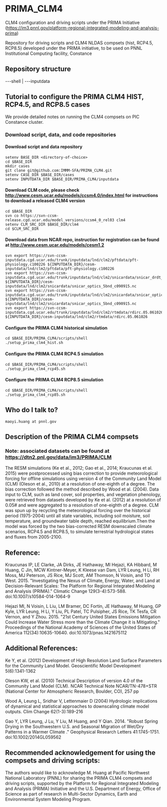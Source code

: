 # PRIMA_CLM4
CLM4 configuration and driving scripts under the PRIMA Initiative (https://im3.pnnl.gov/platform-regional-integrated-modeling-and-analysis-prima)

Repository for driving scripts and CLM4 NLDAS compsets (hist, RCP4.5, RCP8.5) developed under the PRIMA initiative, to be used on PNNL Institutional Computing facility, Constance

## Repository structure

---shell | ---inputdata

## Tutorial to configure the PRIMA CLM4 HIST, RCP4.5, and RCP8.5 cases
We provide detailed notes on running the CLM4 compsets on PIC Constance cluster.

### Download script, data, and code repositories
#### Download script and data repository
```
setenv BASE_DIR <directory-of-choice>
cd $BASE_DIR
mkdir cases
git clone git@github.com:IMMM-SFA/PRIMA_CLM4.git
setenv CASE_DIR $BASE_DIR/cases
setenv INPUTDATA_DIR $BASE_DIR/PRIMA_CLM4/inputdata
```
#### Download CLM code, please check http://www.cesm.ucar.edu/models/ccsm4.0/index.html for instructions to download a released CLM4 version
```
cd $BASE_DIR
svn co https://svn-ccsm-release.cgd.ucar.edu/model_versions/ccsm4_0_rel03 clm4
setenv CLM_SRC_DIR $BASE_DIR/clm4
cd $CLM_SRC_DIR
```
#### Download data from NCAR repo, instruction for registration can be found at http://www.cesm.ucar.edu/models/cesm1.2

```
svn export https://svn-ccsm-inputdata.cgd.ucar.edu/trunk/inputdata/lnd/clm2/pftdata/pft-physiology.c100226 ${INPUTDATA_DIR}/cesm-inputdata/lnd/clm2/pftdata/pft-physiology.c100226
svn export https://svn-ccsm-inputdata.cgd.ucar.edu/trunk/inputdata/lnd/clm2/snicardata/snicar_drdt_bst_fit_60_c070416.nc ${INPUTDATA_DIR}/cesm-inputdata/lnd/clm2/snicardata/snicar_optics_5bnd_c090915.nc
svn export https://svn-ccsm-inputdata.cgd.ucar.edu/trunk/inputdata/lnd/clm2/snicardata/snicar_optics_5bnd_c090915.nc ${INPUTDATA_DIR}/cesm-inputdata/lnd/clm2/snicardata/snicar_optics_5bnd_c090915.nc
svn export https://svn-ccsm-inputdata.cgd.ucar.edu/trunk/inputdata/lnd/clm2/rtmdata/rdirc.05.061026 ${INPUTDATA_DIR}/cesm-inputdata/lnd/clm2/rtmdata/rdirc.05.061026
```
#### Configure the PRIMA CLM4 historical simulation
```
cd $BASE_DIR/PRIMA_CLM4/scripts/shell
./setup_prima_clm4_hist.sh
```
#### Configure the PRIMA CLM4 RCP4.5 simulation
```
cd $BASE_DIR/PRIMA_CLM4/scripts/shell
./setup_prima_clm4_rcp45.sh
```
#### Configure the PRIMA CLM4 RCP8.5 simulation
```
cd $BASE_DIR/PRIMA_CLM4/scripts/shell
./setup_prima_clm4_rcp85.sh
```
## Who do I talk to?
    maoyi.huang at pnnl.gov

## Description of the PRIMA CLM4 compsets 
### Note: associated datasets can be found at https://dtn2.pnl.gov/data/im3/PRIMA/CLM
The RESM simulations (Ke et al., 2012; Gao et al., 2014; Kraucunas et al. 2015) were postprocessed using bias correction to provide meteorological forcing for offline simulations using version 4 of the Community Land Model (CLM) (Oleson et al., 2010) at a resolution of one-eighth of a degree. The bias correction followed the method described by Wood et al. (2004). Data input to CLM, such as land cover, soil properties, and vegetation phenology, were retrieved from datasets developed by Ke et al. (2012) at a resolution of 0.05# and were aggregated to a resolution of one-eighth of a degree. CLM was spun up by recycling the meteorological forcing over the historical period (1975-2004) until all state variables, including soil moisture, soil temperature, and groundwater table depth, reached equilibrium.Then the model was forced by the two bias-corrected RESM downscaled climate scenarios, RCP4.5 and RCP8.5, to simulate terrestrial hydrological states and fluxes from 2005-2100. 

## Reference:
Kraucunas IP, LE Clarke, JA Dirks, JE Hathaway, MI Hejazi, KA Hibbard, M Huang, C Jin, MCW Kintner-Meyer, K Kleese van Dam, LYR Leung, H Li, RH Moss, MJ Peterson, JS Rice, MJ Scott, AM Thomson, N Voisin, and TO West. 2015. "Investigating the Nexus of Climate, Energy, Water, and Land at Decision-Relevant Scales: The Platform for Regional Integrated Modeling and Analysis (PRIMA)." Climatic Change 129(3-4):573-588.  doi:10.1007/s10584-014-1064-9

Hejazi MI, N Voisin, L Liu, LM Bramer, DC Fortin, JE Hathaway, M Huang, GP Kyle, LYR Leung, H Li, Y Liu, PL Patel, TC Pulsipher, JS Rice, TK Tesfa, CR Vernon, and Y Zhou. 2015. "21st Century United States Emissions Mitigation Could Increase Water Stress more than the Climate Change it is Mitigating." Proceedings of the National Academy of Sciences of the United States of America 112(34):10635-10640.  doi:10.1073/pnas.1421675112

## Additional References:
Ke Y, et al. (2012) Development of High Resolution Land Surface Parameters for the Community Land Model. Geoscientific Model Development 5(6):1341-1362

Oleson KW, et al. (2010) Technical Description of version 4.0 of the Community Land Model (CLM). NCAR Technical Note NCAR/TN-478+STR (National Center for Atmospheric Research, Boulder, CO), 257 pp

Wood A, Leung L, Sridhar V, Lettenmaier D (2004) Hydrologic implications of dynamical and statistical approaches to downscaling climate model outputs. Clim Change 62(1-3):189-216

Gao Y, LYR Leung, J Lu, Y Liu, M Huang, and Y Qian. 2014. "Robust Spring Drying in the Southwestern U.S. and Seasonal Migration of Wet/Dry Patterns in a Warmer Climate ." Geophysical Research Letters 41:1745-1751.  doi:10.1002/2014GL059562

## Recommended acknowledgement for using the compsets and driving scripts:
The authors would like to acknowledge M. Huang at Pacific Northwest National Laboratory (PNNL) for sharing the PRIMA CLM4 compsets and driving scripts, supported by the Platform for Regional Integrated Modeling and Analysis (PRIMA) Initiative and the U.S. Department of Energy, Office of Science as part of research in Multi-Sector Dynamics, Earth and Environmental System Modeling Program.
